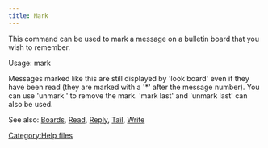 ```yaml
---
title: Mark
---
```


This command can be used to mark a message on a bulletin board that you
wish to remember.

Usage: mark <number>

Messages marked like this are still displayed by 'look board' even if
they have been read (they are marked with a '\*' after the message
number). You can use 'unmark <number>' to remove the mark. 'mark last'
and 'unmark last' can also be used.

See also: [Boards](Boards "wikilink"), [Read](Read "wikilink"),
[Reply](Reply "wikilink"), [Tail](Tail "wikilink"),
[Write](Write "wikilink")

[Category:Help files](Category:Help_files "wikilink")
